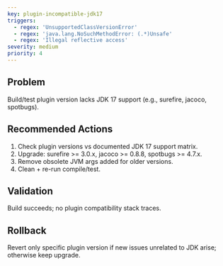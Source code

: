 ```yaml
---
key: plugin-incompatible-jdk17
triggers:
  - regex: 'UnsupportedClassVersionError'
  - regex: 'java.lang.NoSuchMethodError: (.*)Unsafe'
  - regex: 'Illegal reflective access'
severity: medium
priority: 4
---
```


## Problem
Build/test plugin version lacks JDK 17 support (e.g., surefire, jacoco, spotbugs).

## Recommended Actions
1. Check plugin versions vs documented JDK 17 support matrix.
2. Upgrade: surefire >= 3.0.x, jacoco >= 0.8.8, spotbugs >= 4.7.x.
3. Remove obsolete JVM args added for older versions.
4. Clean + re-run compile/test.

## Validation
Build succeeds; no plugin compatibility stack traces.

## Rollback
Revert only specific plugin version if new issues unrelated to JDK arise; otherwise keep upgrade.

